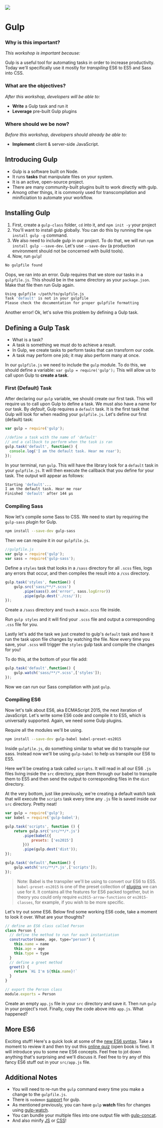 <!--
Creator: <Name>
Market: SF
-->

![](https://ga-dash.s3.amazonaws.com/production/assets/logo-9f88ae6c9c3871690e33280fcf557f33.png)

<!--Ideally, I want to shave a minute off of each of these sections so we can get enough time for the ES6 quiz.  If not, we will have to skip it, and use it as a morning exercise. -->

<!--11:20 actually-->

<!--11:06 WDI3 -->
<!-- 11:10 5 minutes -->

<!--Hook: So we just talked about Sass and how it can make our lives easier.  We also know that ES6 can make our JS applications more modern.  We also know about minification which can speed up our web applications.  But every time we try to convert Sass to CSS, ES6 to ES5, or big JS files to minified JS files, we have to copy our code into a converter somewhere.  How annoying!  With Gulp, we can get that done automatically, every time we change one of our files. -->

# Gulp

### Why is this important?
<!-- framing the "why" in big-picture/real world examples -->
*This workshop is important because:*

Gulp is a useful tool for automating tasks in order to increase productivity. Today we'll specifically use it mostly for *transpiling* ES6 to ES5 and Sass into CSS.

### What are the objectives?
<!-- specific/measurable goal for students to achieve -->
*After this workshop, developers will be able to:*

<!--Get student to read aloud -->

* **Write** a Gulp task and run it
* **Leverage** pre-built Gulp plugins

### Where should we be now?
<!-- call out the skills that are prerequisites -->
*Before this workshop, developers should already be able to:*

* **Implement** client & server-side JavaScript.

<!--WDI3 11:08 -->
<!--11:15 5 minutes -->

## Introducing Gulp

<!--Get student to read aloud -->

* Gulp is a software built on Node.
* It runs **tasks** that manipulate files on your system.
* It is an active, open-source project.
* There are many community-built plugins built to work directly with gulp.
* Among other things, it is commonly used for transcompilation and minificiation to automate your workflow.

<!--11:11 after demoing and turning over to devs -->
<!--11:20 10 minutes -->

## Installing Gulp

1. First, create a `gulp-class` folder, `cd` into it, and `npm init -y` your project
1. You'll want to install gulp globally. You can do this by running the `npm install gulp -g` command.
1. We also need to include gulp in our project. To do that, we will run `npm install gulp --save-dev`. Let's use `--save-dev` (a production environment should not be concerned with build tools).
1. Now, run `gulp`!

```bash
No gulpfile found
```

Oops, we ran into an error. Gulp requires that we store our tasks in a `gulpfile.js`. This should be in the same directory as your `package.json`. Make that file then run Gulp again.

```bash
Using gulpfile ~/path/to/gulpfile.js
Task 'default' is not in your gulpfile
Please check the documentation for proper gulpfile formatting
```

Another error! Ok, let's solve this problem by defining a Gulp task.

<!--11:30 5 minutes -->

## Defining a Gulp Task

* What is a task?
* A task is something we must do to achieve a result.
* In Gulp, we create tasks to perform tasks that can transform our code.
* A task may perform one job; it may also perform many at once.

In our `gulpfile.js` we need to include the `gulp` module. To do this, we should define a variable: `var gulp = require('gulp');` This will allow us to call upon Gulp to **create a task**.

<!--11:35-->

<!--WDI3 11:20 when turning over to devs -->
<!--11:35 10 minutes -->

### First (Default) Task

After declaring our `gulp` variable, we should create our first task. This will require us to call upon Gulp to define a task. We must also have a name for our task. By *default*, Gulp requires a `default` task. It is the first task that Gulp will look for when reading your `gulpfile.js`. Let's define our first (default) task:

```javascript
var gulp = require('gulp');

//define a task with the name of 'default'
// and a callback to perform when the task is ran
gulp.task('default', function() {
  console.log('I am the default task. Hear me roar');
});
```

In your terminal, run `gulp`. This will have the library look for a `default` task in your `gulpfile.js`. It will then execute the callback that you define for your task. The output will appear as follows:

```bash
Starting 'default'...
I am the default task. Hear me roar
Finished 'default' after 144 μs
```

<!--11:38 -->

<!--11:24  WDI3 -->
<!--11:45 15 minutes -->

### Compiling Sass

Now let's compile some Sass to CSS.  We need to start by requiring the `gulp-sass` plugin for Gulp.

```bash
npm install --save-dev gulp-sass
```

Then we can require it in our `gulpfile.js`.

```js
//gulpfile.js
var gulp = require('gulp');
var sass = require('gulp-sass');
```

Define a `styles` task that looks in a `/sass` directory for all `.scss` files, logs any errors that occur, and then compiles the result into a `/css` directory.

```js
gulp.task('styles', function() {
    gulp.src('sass/**/*.scss')
        .pipe(sass().on('error', sass.logError))
        .pipe(gulp.dest('./css/'));
});
```
Create a `/sass` directory and `touch` a `main.scss` file inside.

Run `gulp styles` and it will find your `.scss` file and output a corresponding `.css` file for you.

Lastly let's add the task we just created to gulp's `default` task and have it run the task upon file changes by watching the file. Now every time you save, your `.scss` will trigger the `styles` gulp task and compile the changes for you!

<!-- OH MY GOD SO MUCH FOLDER CONFUSION NOBODY HAS ANY IDEA WHERE THEY'RE TYPING ANYTHING this took up a bunch of time to correct -->

To do this, at the bottom of your file add:

```js
gulp.task('default',function() {
    gulp.watch('sass/**/*.scss',['styles']);
});
```

Now we can run our Sass compilation with just `gulp`.

<!--12:00 15 minutes -->

### Compiling ES6

Now let's talk about ES6, aka ECMAScript 2015, the next iteration of JavaScript. Let's write some ES6 code and compile it to ES5, which is universally supported.  Again, we need some Gulp plugins.

Require all the modules we'll be using.

<!--12:15-->

```bash
npm install --save-dev gulp-babel babel-preset-es2015
```

Inside `gulpfile.js`, do something similar to what we did to transpile our sass. Instead now we'll be using `gulp-babel` to help us transpile our ES6 to ES5.

Here we'll be creating a task called `scripts`. It will read in all our ES6 `.js` files living inside the `src` directory, pipe them through our babel to transpile them to ES5 and then send the output to corresponding files in the `dist` directory.

At the very bottom, just like previously, we're creating a default watch task that will execute the `scripts` task every time any `.js` file is saved inside our `src` directory. Pretty neat!

```js
var gulp = require('gulp');
var babel = require('gulp-babel');

gulp.task('scripts', function () {
	return gulp.src('src/**/*.js')
		.pipe(babel({
			presets: ['es2015']
		}))
		.pipe(gulp.dest('dist'));
});

gulp.task('default',function() {
    gulp.watch('src/**/*.js',['scripts']);
});
```

>Note: Babel is the transpiler we'll be using to convert our ES6 to ES5. `babel-preset-es2015` is one of the preset collection of [plugins](https://babeljs.io/docs/plugins/) we can use for it. It contains all the features for ES6 packed together, but in theory you could only require `es2015-arrow-functions` or `es2015-classes`, for example, if you wish to be more specific.

Let's try out some ES6. Below find some working ES6 code, take a moment to look it over. What are your thoughts?

```js
// define an ES6 class called Person
class Person {
  // define the method to run for each instantiation
  constructor(name, age, type="person") {
    this.name = name
    this.age = age
    this.type = type
  }
  // define a greet method
  greet() {
    return `Hi I'm ${this.name}!`
  }
}

// export the Person class
module.exports = Person
```

Create an empty `app.js` file in your `src` directory and save it. Then run `gulp` in your project's root. Finally, copy the code above into `app.js`. What happened?

<!-- Go into dist/app.js and create a `new` Person for me.  console.log(zeb.greet()) and run app.js with node -->

<!--12:15 10 minutes -->

<!--Based on timing, this should probably move to the following day -->
<!--12:31 actually-->

## More ES6

Exciting stuff! Here's a quick look at some of the [new ES6 syntax](https://github.com/lukehoban/es6features). Take a moment to review it and then try out this [online quiz](http://tutorialzine.com/2015/11/think-you-know-es6-prove-it/) (open book is fine). It will introduce you to some new ES6 concepts. Feel free to jot down anything that's surprising and we'll discuss it. Feel free to try any of this fancy ES6 stuff out in your `src/app.js` file.

<!--12:25 5 minutes -->

## Additional Notes

* You will need to re-run the `gulp` command every time you make a change to the `gulpfile.js`.
* There is `nodemon` [support](https://github.com/JacksonGariety/gulp-nodemon) for gulp.
* As mentioned previously, you can have `gulp` **watch** files for changes using [gulp-watch](https://www.npmjs.com/package/gulp-watch).
* You can bundle your multiple files into one output file with [gulp-concat](https://github.com/contra/gulp-concat).
* And also minify [JS](https://github.com/terinjokes/gulp-uglify) or [CSS](https://github.com/scniro/gulp-clean-css)!

